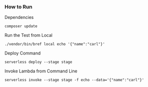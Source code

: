 ### How to Run

Dependencies

```
composer update
```

Run the Test from Local

```
./vendor/bin/bref local echo '{"name":"carl"}'
```

Deploy Command

```
serverless deploy --stage stage
```

Invoke Lambda from Command Line
```
serverless invoke --stage stage -f echo --data='{"name":"carl"}'
```

